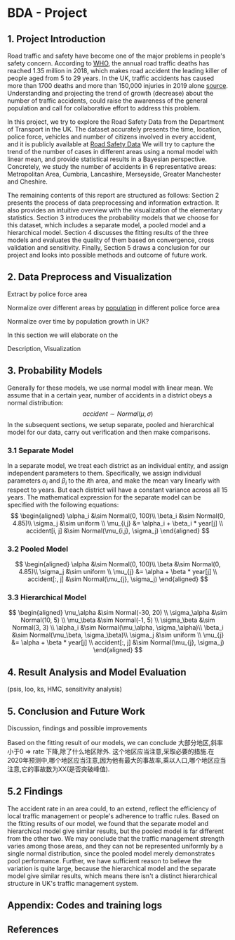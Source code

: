 # BDA - Project

## 1. Project Introduction

Road traffic and safety have become one of the major problems in people's safety concern. According to [WHO](https://www.who.int/publications/i/item/9789241565684), the annual road traffic deaths has reached 1.35 million in 2018, which makes road accident the leading killer of people aged from 5 to 29 years. In the UK, traffic accidents has caused more than 1700 deaths and more than 150,000 injuries in 2019 alone [source](https://www.racfoundation.org/motoring-faqs/safety#a1). Understanding and projecting the trend of growth (decrease) about the number of traffic accidents, could raise the awareness of the general population and call for collaborative effort to address this problem.

In this project, we try to explore the Road Safety Data from the Department of Transport in the UK. The dataset accurately presents the time, location, police force, vehicles and number of citizens involved in every accident, and it is publicly available at [Road Safety Data](https://data.gov.uk/dataset/cb7ae6f0-4be6-4935-9277-47e5ce24a11f/road-safety-data)   We will try to capture the trend of the number of cases in different areas using a nomal model with linear mean, and provide statistical results in a Bayesian perspective. Concretely, we study the number of accidents in 6 representative areas: Metropolitan Area, Cumbria, Lancashire, Merseyside, Greater Manchester and Cheshire. 

The remaining contents of this report are structured as follows: Section 2 presents the process of data preprocessing and information extraction. It also provides an intuitive overview with the visualization of the elementary statistics. Section 3 introduces the probability models that we choose for this dataset, which includes a separate model, a pooled model and a hierarchical model. Section 4 discusses the fitting results of the three models and evaluates the quality of them based on convergence, cross validation and sensitivity. Finally, Section 5 draws a conclusion for our project and looks into possible methods and outcome of future work.

## 2. Data Preprocess and Visualization

Extract by police force area

Normalize over different areas by [population](https://researchbriefings.files.parliament.uk/documents/SN00634/SN00634.pdf) in different police force area

Normalize over time by population growth in UK? 



In this section we will elaborate on the 

Description, Visualization

## 3. Probability Models 

Generally for these models, we use normal model with linear mean. We assume that in a certain year, number of accidents in a district obeys a normal distribution:
$$
accident \sim Normal(\mu, \sigma)
$$
In the subsequent sections, we setup separate, pooled and hierarchical  model for our data, carry out verification and then make comparisons.

### 3.1 Separate Model

In a separate model, we treat each district as an individual entity, and assign independent parameters to them. Specifically, we assign individual parameters $\alpha_i$ and $\beta_i$ to the $i$th area, and make the mean vary linearly with respect to years. But each district will have a constant variance across all 15 years. The mathematical expression for the separate model can be specified with the following equations:
$$
\begin{aligned}
\alpha_i &\sim Normal(0, 100)\\
\beta_i &\sim Normal(0, 4.85)\\
\sigma_j &\sim uniform \\
\mu_{i,j} &= \alpha_i + \beta_i * year[j] \\
accident[i, j] &\sim Normal(\mu_{i,j}, \sigma_j)
\end{aligned}
$$



### 3.2 Pooled Model

$$
\begin{aligned}
\alpha &\sim Normal(0, 100)\\
\beta &\sim Normal(0, 4.85)\\
\sigma_j &\sim uniform \\
\mu_{j} &= \alpha + \beta * year[j] \\
accident[:, j] &\sim Normal(\mu_{j}, \sigma_j)
\end{aligned}
$$

### 3.3 Hierarchical Model

$$
\begin{aligned}
\mu_\alpha &\sim Normal(-30, 20) \\
\sigma_\alpha &\sim Normal(10, 5) \\
\mu_\beta &\sim Normal(-1, 5) \\
\sigma_\beta &\sim Normal(3, 3) \\
\alpha_i &\sim Normal(\mu_\alpha, \sigma_\alpha)\\
\beta_i &\sim Normal(\mu_\beta, \sigma_\beta)\\
\sigma_j &\sim uniform \\
\mu_{j} &= \alpha + \beta * year[j] \\
accident[:, j] &\sim Normal(\mu_{j}, \sigma_j)
\end{aligned}
$$

## 4. Result Analysis and Model Evaluation

(psis, loo, ks, HMC, sensitivity analysis)


## 5. Conclusion and Future Work
Discussion, findings and possible improvements

Based on the fitting result of our models, we can conclude 大部分地区,斜率小于0 => rate 下降,除了什么地区除外. 这个地区应当注意,采取必要的措施.在2020年预测中,哪个地区应当注意,因为他有最大的事故率,乘以人口,哪个地区应当注意,它的事故数为XX(是否突破峰值).

## 5.2 Findings
The accident rate in an area could, to an extend, reflect the efficiency of local traffic management or people's adherence to traffic rules.
Based on the fitting results of our model, we found that the separate model and hierarchical model give similar results, but the pooled model is far different from the other two.
We may conclude that the traffic management strength varies among those areas, and they can not be represented uniformly by a single normal distribution, since the pooled model merely demonstrates pool performance.
Further, we have sufficient reason to believe the variation is quite large, because the hierarchical model and the separate model give similar results, which means there isn't a distinct hierarchical structure in UK's traffic management system.


## Appendix: Codes and training logs


## References

